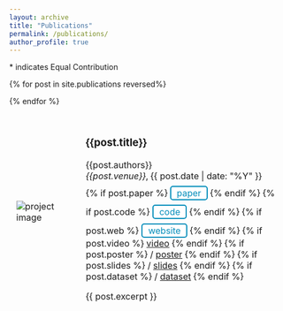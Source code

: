 ```yaml
---
layout: archive
title: "Publications"
permalink: /publications/
author_profile: true
---
```


\* indicates Equal Contribution

<table style="width:100%;border:0px;border-spacing:0px;border-collapse:separate;margin-right:auto;margin-left:auto;">

  {% for post in site.publications reversed%}
  <tr>
    <td style="border: none; padding:2.5%;width:25%;vertical-align:middle;max-width:100px;max-height:100px">
      <img src="/{{post.image}}" alt="project image" style="width:auto; height:auto; max-width:100%;" />
    </td>
    <td style="border: none; padding:2.5%;width:75%;vertical-align:middle">
      <h3>{{post.title}}</h3>
      {{post.authors}}
      <br>
      <em>{{post.venue}}</em>, {{ post.date | date: "%Y" }}
      <br>
        {% if post.paper %}
          <a href="{{post.paper}}" style="background-color: white; color: #008CBA; border: 2px solid #008CBA; padding: 1px 10px; text-align: center; text-decoration: none; display: inline-block; margin-top:8px; border-radius: 5px;">paper</a>
        {% endif %}
        {% if post.code %}
          <a href="{{post.code}}" style="background-color: white; color: #008CBA; border: 2px solid #008CBA; padding: 1px 10px; text-align: center; text-decoration: none; display: inline-block; margin-left: 1px; margin-top:8px; border-radius: 5px;">code</a>
        {% endif %}
        {% if post.web %}
          <a href="{{post.web}}" style="background-color: white; color: #008CBA; border: 2px solid #008CBA; padding: 1px 10px; text-align: center; text-decoration: none; display: inline-block; margin-left: 1px; margin-top:8px; border-radius: 5px;">website</a>
        {% endif %}
        {% if post.video %}
          <a href="{{post.video}}">video</a>
        {% endif %}
        {% if post.poster %}
          / <a href="{{post.poster}}">poster</a>
        {% endif %}
        {% if post.slides %}
          / <a href="{{post.slides}}">slides</a>
        {% endif %}
        {% if post.dataset %}
          / <a href="{{post.dataset}}">dataset</a>
        {% endif %}
      <p></p>
      {{ post.excerpt }}
    </td>
  </tr>
  {% endfor %}
</table>
